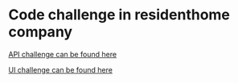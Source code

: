 # Code challenge in residenthome company

[API challenge can be found here](./api_test)

[UI challenge can be found here](./ui_test)